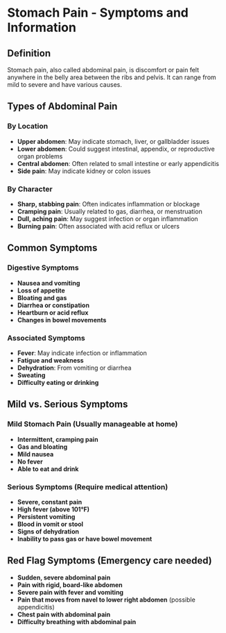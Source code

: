 # Stomach Pain - Symptoms and Information

## Definition
Stomach pain, also called abdominal pain, is discomfort or pain felt anywhere in the belly area between the ribs and pelvis. It can range from mild to severe and have various causes.

## Types of Abdominal Pain

### By Location
- **Upper abdomen**: May indicate stomach, liver, or gallbladder issues
- **Lower abdomen**: Could suggest intestinal, appendix, or reproductive organ problems
- **Central abdomen**: Often related to small intestine or early appendicitis
- **Side pain**: May indicate kidney or colon issues

### By Character
- **Sharp, stabbing pain**: Often indicates inflammation or blockage
- **Cramping pain**: Usually related to gas, diarrhea, or menstruation
- **Dull, aching pain**: May suggest infection or organ inflammation
- **Burning pain**: Often associated with acid reflux or ulcers

## Common Symptoms

### Digestive Symptoms
- **Nausea and vomiting**
- **Loss of appetite**
- **Bloating and gas**
- **Diarrhea or constipation**
- **Heartburn or acid reflux**
- **Changes in bowel movements**

### Associated Symptoms
- **Fever**: May indicate infection or inflammation
- **Fatigue and weakness**
- **Dehydration**: From vomiting or diarrhea
- **Sweating**
- **Difficulty eating or drinking**

## Mild vs. Serious Symptoms

### Mild Stomach Pain (Usually manageable at home)
- **Intermittent, cramping pain**
- **Gas and bloating**
- **Mild nausea**
- **No fever**
- **Able to eat and drink**

### Serious Symptoms (Require medical attention)
- **Severe, constant pain**
- **High fever (above 101°F)**
- **Persistent vomiting**
- **Blood in vomit or stool**
- **Signs of dehydration**
- **Inability to pass gas or have bowel movement**

## Red Flag Symptoms (Emergency care needed)
- **Sudden, severe abdominal pain**
- **Pain with rigid, board-like abdomen**
- **Severe pain with fever and vomiting**
- **Pain that moves from navel to lower right abdomen** (possible appendicitis)
- **Chest pain with abdominal pain**
- **Difficulty breathing with abdominal pain**
